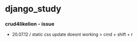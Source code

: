 # django_study

### crud4likelion - issue
- 20.07.12 / static css update doesnt working > cmd + shift + r
